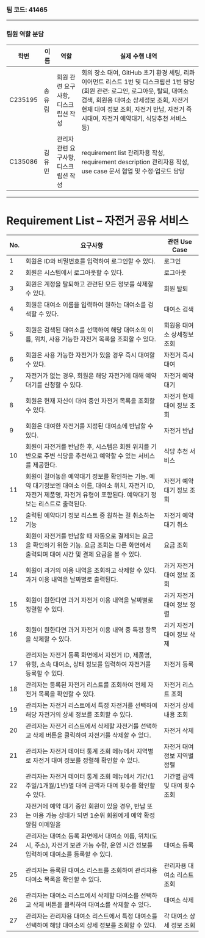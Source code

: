 ### 팀 코드: 41465

---

### 팀원 역할 분담
| 학번 | 이름 | 역할 | 실제 수행 내역 |
|------|------|------|----------------|
| C235195 | 송유림 | 회원 관련 요구사항, 디스크립션 작성 | 회의 장소 대여, GitHub 초기 환경 세팅, 리콰이어먼트 리스트 1번 및 디스크립션 1번 담당 (회원 관련: 로그인, 로그아웃, 탈퇴, 대여소 검색, 회원용 대여소 상세정보 조회, 자전거 현재 대여 정보 조회, 자전거 반납, 자전거 즉시대여, 자전거 예약대기, 식당추천 서비스 등) |
| C135086 | 김유민 | 관리자 관련 요구사항, 디스크립션 작성 | requirement list 관리자용 작성, requirement description 관리자용 작성, use case 문서 협업 및 수정·업로드 담당 |

---

# Requirement List – 자전거 공유 서비스

| No. | 요구사항 | 관련 Use Case |
|-----|----------|----------------|
| 1 | 회원은 ID와 비밀번호를 입력하여 로그인할 수 있다. | 로그인 |
| 2 | 회원은 시스템에서 로그아웃할 수 있다. | 로그아웃 |
| 3 | 회원은 계정을 탈퇴하고 관련된 모든 정보를 삭제할 수 있다. | 회원 탈퇴 |
| 4 | 회원은 대여소 이름을 입력하여 원하는 대여소를 검색할 수 있다. | 대여소 검색 |
| 5 | 회원은 검색된 대여소를 선택하여 해당 대여소의 이름, 위치, 사용 가능한 자전거 목록을 조회할 수 있다. | 회원용 대여소 상세정보 조회 |
| 6 | 회원은 사용 가능한 자전거가 있을 경우 즉시 대여할 수 있다. | 자전거 즉시대여 |
| 7 | 자전거가 없는 경우, 회원은 해당 자전거에 대해 예약대기를 신청할 수 있다. | 자전거 예약 대기 |
| 8 | 회원은 현재 자신이 대여 중인 자전거 목록을 조회할 수 있다. | 자전거 현재 대여 정보 조회 |
| 9 | 회원은 대여한 자전거를 지정된 대여소에 반납할 수 있다. | 자전거 반납 |
| 10 | 회원이 자전거를 반납한 후, 시스템은 회원 위치를 기반으로 주변 식당을 추천하고 예약할 수 있는 서비스를 제공한다. | 식당 추천 서비스 |
| 11 | 회원이 걸어놓은 예약대기 정보를 확인하는 기능. 예약 대기정보엔 대여소 이름, 대여소 위치, 자전거 ID, 자전거 제품명, 자전거 유형이 포함된다. 예약대기 정보는 리스트로 출력된다. | 자전거 예약대기 정보 조회 |
| 12 | 출력된 예약대기 정보 리스트 중 원하는 걸 취소하는 기능 | 자전거 예약대기 취소 |
| 13 | 회원이 자전거를 반납할 때 자동으로 결제되는 요금을 확인하기 위한 기능. 요금 조회는 다른 화면에서 출력되며 대여 시간 및 결제 요금을 볼 수 있다. | 요금 조회 |
| 14 | 회원이 과거의 이용 내역을 조회하고 삭제할 수 있다. 과거 이용 내역은 날짜별로 출력된다. | 과거 자전거 대여 정보 조회 |
| 15 | 회원이 원한다면 과거 자전거 이용 내역을 날짜별로 정렬할 수 있다. | 과거 자전거 대여 정보 정렬 |
| 16 | 회원이 원한다면 과거 자전거 이용 내역 중 특정 항목을 삭제할 수 있다. | 과거 자전거 대여 정보 삭제 |
| 17 | 관리자는 자전거 등록 화면에서 자전거 ID, 제품명, 유형, 소속 대여소, 상태 정보를 입력하여 자전거를 등록할 수 있다. | 자전거 등록 |
| 18 | 관리자는 등록된 자전거 리스트를 조회하여 전체 자전거 목록을 확인할 수 있다. | 자전거 리스트 조회 |
| 19 | 관리자는 자전거 리스트에서 특정 자전거를 선택하여 해당 자전거의 상세 정보를 조회할 수 있다. | 자전거 상세내용 조회 |
| 20 | 관리자는 자전거 리스트에서 삭제할 자전거를 선택하고 삭제 버튼을 클릭하여 자전거를 삭제할 수 있다. | 자전거 삭제 |
| 21 | 관리자는 자전거 데이터 통계 조회 메뉴에서 지역별로 자전거 대여 정보를 정렬해 확인할 수 있다. | 자전거 대여 정보 지역별 정렬 |
| 22 | 관리자는 자전거 데이터 통계 조회 메뉴에서 기간(1주일/1개월/1년)별 대여 금액과 대여 횟수를 확인할 수 있다. | 기간별 금액 및 대여 횟수 조회 |
| 23 | 자전거에 예약 대기 중인 회원이 있을 경우, 반납 또는 이용 가능 상태가 되면 1순위 회원에게 예약 확정 알림 이메일을 
| 24 | 관리자는 대여소 등록 화면에서 대여소 이름, 위치(도시, 주소), 자전거 보관 가능 수량, 운영 시간 정보를 입력하여 대여소를 등록할 수 있다. | 대여소 등록 |
| 25 | 관리자는 등록된 대여소 리스트를 조회하여 관리자용 대여소 목록을 확인할 수 있다. | 관리자용 대여소 리스트 조회 |
| 26 | 관리자는 대여소 리스트에서 삭제할 대여소를 선택하고 삭제 버튼을 클릭하여 대여소를 삭제할 수 있다. | 대여소 삭제 |
| 27 | 관리자는 관리자용 대여소 리스트에서 특정 대여소를 선택하여 해당 대여소의 상세 정보를 조회할 수 있다. | 각 대여소 상세 정보 조회 |